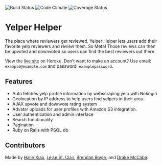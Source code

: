 ![Build Status](https://codeship.com/projects/a2824580-42b4-0133-cd9b-1eb5f82d52fc/status?branch=master)
![Code Climate](https://codeclimate.com/github/hailexiao/metayelp.png)
![Coverage Status](https://coveralls.io/repos/github/hailexiao/metayelp/badge.png)

# Yelper Helper

The place where reviewers get reviewed. Yelper Helper lets users add their favorite yelp reviewers and review them. So Meta! Those reviews can then be upvoted and downvoted so users can find the best reviewers out there.

View the [live site](https://thawing-fjord-2568.herokuapp.com/) on Heroku.
Don't want to make an account? Use email: ```example@example.com``` and password: ```examplepassword```.

## Features

* Auto fetches yelp profile information by webscraping yelp with Nokogiri
* Geolocation by IP address to help users find yelpers in their area.
* AJAX upvote and downvote rating system
* Advatar uploads for user profiles with Amazon S3 integration.
* User authentication and admin interface
* Search functionality
* Pagination
* Ruby on Rails with PSQL db

## Contributors

Made by [Halie Xiao](https://github.com/hailexiao), [Leise St. Clair](https://github.com/estcla), [Brendan Boyle](https://github.com/brendanboyle87), and [Drake McCabe](https://github.com/drakemccabe).
